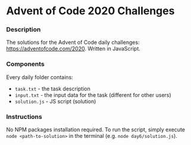 # Advent of Code 2020 Challenges
### Description
The solutions for the Advent of Code daily challenges: https://adventofcode.com/2020. Written in JavaScript.

### Components
Every daily folder contains:
  - `task.txt` - the task description
  - `input.txt` - the input data for the task (different for other users)
  - `solution.js` - JS script (solution)

### Instructions
No NPM packages installation required. To run the script, simply execute `node <path-to-solution>` in the terminal (e.g. `node day6/solution.js`).